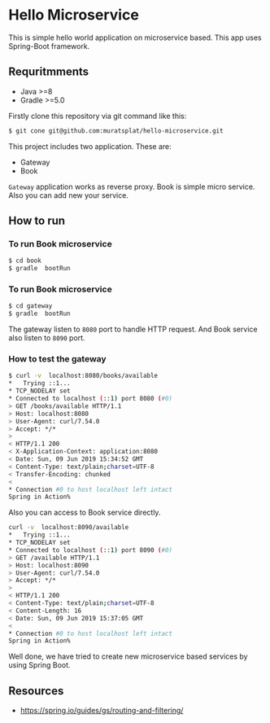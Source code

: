 # Hello Microservice

This is simple  hello world application on microservice based. This app uses Spring-Boot framework.


## Requritmments
* Java >=8 
* Gradle >=5.0


Firstly clone this repository via git command like this:
```sh
$ git cone git@github.com:muratsplat/hello-microservice.git
```

This project includes two application. These are:
* Gateway
* Book

`Gateway` application works as reverse proxy. Book is simple micro service. Also you can add new your service.

## How to run

### To run Book microservice
```sh
$ cd book
$ gradle  bootRun
```

### To run Book microservice
```sh
$ cd gateway
$ gradle  bootRun
```

The gateway listen to `8080` port to handle HTTP request. And Book service also listen to `8090` port.

### How to test the gateway
```sh
$ curl -v  localhost:8080/books/available
*   Trying ::1...
* TCP_NODELAY set
* Connected to localhost (::1) port 8080 (#0)
> GET /books/available HTTP/1.1
> Host: localhost:8080
> User-Agent: curl/7.54.0
> Accept: */*
>
< HTTP/1.1 200
< X-Application-Context: application:8080
< Date: Sun, 09 Jun 2019 15:34:52 GMT
< Content-Type: text/plain;charset=UTF-8
< Transfer-Encoding: chunked
<
* Connection #0 to host localhost left intact
Spring in Action%
```

Also you can access to Book service directly.
```sh
curl -v  localhost:8090/available
*   Trying ::1...
* TCP_NODELAY set
* Connected to localhost (::1) port 8090 (#0)
> GET /available HTTP/1.1
> Host: localhost:8090
> User-Agent: curl/7.54.0
> Accept: */*
>
< HTTP/1.1 200
< Content-Type: text/plain;charset=UTF-8
< Content-Length: 16
< Date: Sun, 09 Jun 2019 15:37:05 GMT
<
* Connection #0 to host localhost left intact
Spring in Action%
```


Well done, we have tried to create new microservice based services by using Spring Boot. 

## Resources
* https://spring.io/guides/gs/routing-and-filtering/
